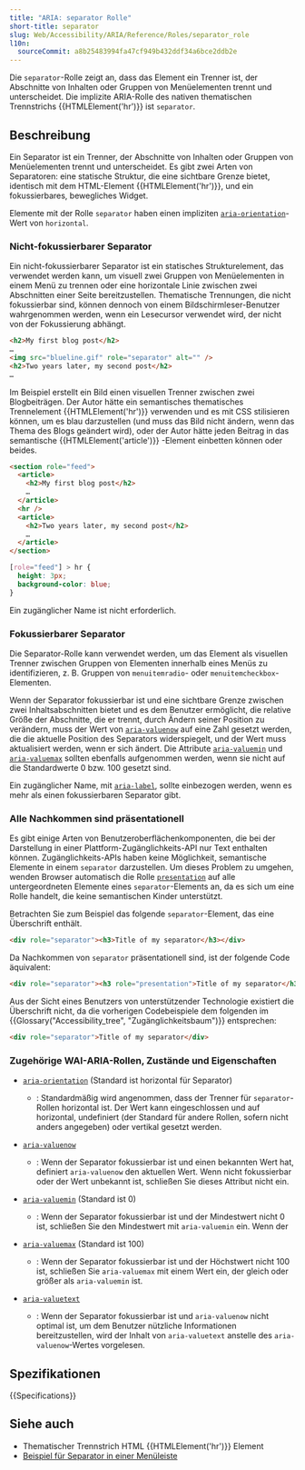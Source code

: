```yaml
---
title: "ARIA: separator Rolle"
short-title: separator
slug: Web/Accessibility/ARIA/Reference/Roles/separator_role
l10n:
  sourceCommit: a8b25483994fa47cf949b432ddf34a6bce2ddb2e
---
```


Die `separator`-Rolle zeigt an, dass das Element ein Trenner ist, der Abschnitte von Inhalten oder Gruppen von Menüelementen trennt und unterscheidet. Die implizite ARIA-Rolle des nativen thematischen Trennstrichs {{HTMLElement('hr')}} ist `separator`.

## Beschreibung

Ein Separator ist ein Trenner, der Abschnitte von Inhalten oder Gruppen von Menüelementen trennt und unterscheidet. Es gibt zwei Arten von Separatoren: eine statische Struktur, die eine sichtbare Grenze bietet, identisch mit dem HTML-Element {{HTMLElement('hr')}}, und ein fokussierbares, bewegliches Widget.

Elemente mit der Rolle `separator` haben einen impliziten [`aria-orientation`](/de/docs/Web/Accessibility/ARIA/Reference/Attributes/aria-orientation)-Wert von `horizontal`.

### Nicht-fokussierbarer Separator

Ein nicht-fokussierbarer Separator ist ein statisches Strukturelement, das verwendet werden kann, um visuell zwei Gruppen von Menüelementen in einem Menü zu trennen oder eine horizontale Linie zwischen zwei Abschnitten einer Seite bereitzustellen. Thematische Trennungen, die nicht fokussierbar sind, können dennoch von einem Bildschirmleser-Benutzer wahrgenommen werden, wenn ein Lesecursor verwendet wird, der nicht von der Fokussierung abhängt.

```html
<h2>My first blog post</h2>
…
<img src="blueline.gif" role="separator" alt="" />
<h2>Two years later, my second post</h2>
…
```

Im Beispiel erstellt ein Bild einen visuellen Trenner zwischen zwei Blogbeiträgen. Der Autor hätte ein semantisches thematisches Trennelement {{HTMLElement('hr')}} verwenden und es mit CSS stilisieren können, um es blau darzustellen (und muss das Bild nicht ändern, wenn das Thema des Blogs geändert wird), oder der Autor hätte jeden Beitrag in das semantische {{HTMLElement('article')}} -Element einbetten können oder beides.

```html
<section role="feed">
  <article>
    <h2>My first blog post</h2>
    …
  </article>
  <hr />
  <article>
    <h2>Two years later, my second post</h2>
    …
  </article>
</section>
```

```css
[role="feed"] > hr {
  height: 3px;
  background-color: blue;
}
```

Ein zugänglicher Name ist nicht erforderlich.

### Fokussierbarer Separator

Die Separator-Rolle kann verwendet werden, um das Element als visuellen Trenner zwischen Gruppen von Elementen innerhalb eines Menüs zu identifizieren, z. B. Gruppen von `menuitemradio`- oder `menuitemcheckbox`-Elementen.

Wenn der Separator fokussierbar ist und eine sichtbare Grenze zwischen zwei Inhaltsabschnitten bietet und es dem Benutzer ermöglicht, die relative Größe der Abschnitte, die er trennt, durch Ändern seiner Position zu verändern, muss der Wert von [`aria-valuenow`](/de/docs/Web/Accessibility/ARIA/Reference/Attributes/aria-valuenow) auf eine Zahl gesetzt werden, die die aktuelle Position des Separators widerspiegelt, und der Wert muss aktualisiert werden, wenn er sich ändert. Die Attribute [`aria-valuemin`](/de/docs/Web/Accessibility/ARIA/Reference/Attributes/aria-valuemin) und [`aria-valuemax`](/de/docs/Web/Accessibility/ARIA/Reference/Attributes/aria-valuemax) sollten ebenfalls aufgenommen werden, wenn sie nicht auf die Standardwerte 0 bzw. 100 gesetzt sind.

Ein zugänglicher Name, mit [`aria-label`](/de/docs/Web/Accessibility/ARIA/Reference/Attributes/aria-label), sollte einbezogen werden, wenn es mehr als einen fokussierbaren Separator gibt.

### Alle Nachkommen sind präsentationell

Es gibt einige Arten von Benutzeroberflächenkomponenten, die bei der Darstellung in einer Plattform-Zugänglichkeits-API nur Text enthalten können. Zugänglichkeits-APIs haben keine Möglichkeit, semantische Elemente in einem `separator` darzustellen. Um dieses Problem zu umgehen, wenden Browser automatisch die Rolle [`presentation`](/de/docs/Web/Accessibility/ARIA/Reference/Roles/presentation_role) auf alle untergeordneten Elemente eines `separator`-Elements an, da es sich um eine Rolle handelt, die keine semantischen Kinder unterstützt.

Betrachten Sie zum Beispiel das folgende `separator`-Element, das eine Überschrift enthält.

```html
<div role="separator"><h3>Title of my separator</h3></div>
```

Da Nachkommen von `separator` präsentationell sind, ist der folgende Code äquivalent:

```html
<div role="separator"><h3 role="presentation">Title of my separator</h3></div>
```

Aus der Sicht eines Benutzers von unterstützender Technologie existiert die Überschrift nicht, da die vorherigen Codebeispiele dem folgenden im {{Glossary("Accessibility_tree", "Zugänglichkeitsbaum")}} entsprechen:

```html
<div role="separator">Title of my separator</div>
```

### Zugehörige WAI-ARIA-Rollen, Zustände und Eigenschaften

- [`aria-orientation`](/de/docs/Web/Accessibility/ARIA/Reference/Attributes/aria-orientation) (Standard ist horizontal für Separator)

  - : Standardmäßig wird angenommen, dass der Trenner für `separator`-Rollen horizontal ist. Der Wert kann eingeschlossen und auf horizontal, undefiniert (der Standard für andere Rollen, sofern nicht anders angegeben) oder vertikal gesetzt werden.

- [`aria-valuenow`](/de/docs/Web/Accessibility/ARIA/Reference/Attributes/aria-valuenow)

  - : Wenn der Separator fokussierbar ist und einen bekannten Wert hat, definiert `aria-valuenow` den aktuellen Wert. Wenn nicht fokussierbar oder der Wert unbekannt ist, schließen Sie dieses Attribut nicht ein.

- [`aria-valuemin`](/de/docs/Web/Accessibility/ARIA/Reference/Attributes/aria-valuemin) (Standard ist 0)

  - : Wenn der Separator fokussierbar ist und der Mindestwert nicht 0 ist, schließen Sie den Mindestwert mit `aria-valuemin` ein. Wenn der

- [`aria-valuemax`](/de/docs/Web/Accessibility/ARIA/Reference/Attributes/aria-valuemax) (Standard ist 100)

  - : Wenn der Separator fokussierbar ist und der Höchstwert nicht 100 ist, schließen Sie `aria-valuemax` mit einem Wert ein, der gleich oder größer als `aria-valuemin` ist.

- [`aria-valuetext`](/de/docs/Web/Accessibility/ARIA/Reference/Attributes/aria-valuetext)
  - : Wenn der Separator fokussierbar ist und `aria-valuenow` nicht optimal ist, um dem Benutzer nützliche Informationen bereitzustellen, wird der Inhalt von `aria-valuetext` anstelle des `aria-valuenow`-Wertes vorgelesen.

## Spezifikationen

{{Specifications}}

## Siehe auch

- Thematischer Trennstrich HTML {{HTMLElement('hr')}} Element
- [Beispiel für Separator in einer Menüleiste](https://www.w3.org/WAI/ARIA/apg/patterns/menubar/examples/menubar-editor/)
